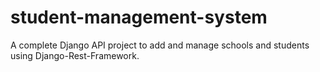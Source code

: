 # student-management-system
A complete Django API project to add and manage schools and students using Django-Rest-Framework.
